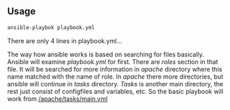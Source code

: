 <h2>Usage</h2>

```bash
ansible-playbok playbook.yml
```

There are only 4 lines in playbook.yml...

The way how ansible works is based on searching for files basically. Ansible will examine *playbook.yml* for first. There are *roles* section in that file. It will be searched for more information in *apache* directory where this name matched with the name of role. In *apache* there more directories, but ansible will continue in *tasks* directory. 
*Tasks* is another main directory, the rest just consist of configfiles and variables, etc.
So the basic playbook will work from [/apache/tasks/main.yml](https://github.com/SandorJokai/Ansible-docker/blob/master/apache-install/apache/tasks/main.yml)
